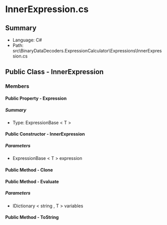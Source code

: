 ﻿# InnerExpression.cs

## Summary

* Language: C#
* Path: src\BinaryDataDecoders.ExpressionCalculator\Expressions\InnerExpression.cs

## Public Class - InnerExpression

### Members

#### Public Property - Expression

##### Summary

 * Type: ExpressionBase < T > 

#### Public Constructor - InnerExpression

#####  Parameters

 - ExpressionBase < T > expression 

#### Public Method - Clone


#### Public Method - Evaluate

#####  Parameters

 - IDictionary < string , T > variables 

#### Public Method - ToString


